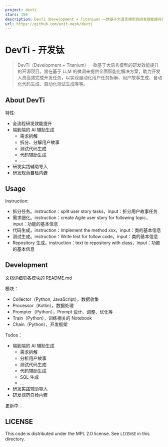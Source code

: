 ```yaml
---
project: devti
stars: 150
description: DevTi（Development + Titanium）一款基于大语言模型的研发效能提升的开源项目。旨在基于 LLM 的微调来提供全面智能化解决方案，助力开发人员高效完成开发任务，以实现自动化用户任务拆解、用户故事生成、自动化代码生成、自动化测试生成等等。
url: https://github.com/unit-mesh/devti
---
```


DevTi - 开发钛
===========

> DevTi（Development + Titanium）一款基于大语言模型的研发效能提升的开源项目。旨在基于 LLM 的微调来提供全面智能化解决方案，助力开发人员高效完成开发任务，以实现自动化用户任务拆解、用户故事生成、自动化代码生成、自动化测试生成等等。

About DevTi
-----------

特性:

-   全流程研发效能提升
-   端到端的 AI 辅助生成
    -   需求拆解
    -   拆分、分解用户故事
    -   测试代码生成
    -   代码辅助生成
    -   ……
-   研发实践辅助导入
-   研发规范自检内嵌

Usage
-----

Instruction:

-   拆分任务。instruction：split user story tasks，input：折分用户故事任务
-   需求细化。instruction：create Agile user story for following topic，input：功能的基本信息
-   代码生成。instruction：Implement the method xxx，input：类的基本信息
-   测试生成。instruction：Write test for follow code，input：类的基本信息
-   Repository 生成。instruction：text to repository with class，input：功能的基本信息

Development
-----------

文档详细见各模块的 README.md

模块：

-   Collector（Python, JavaScript），数据收集
-   Processor（Kotlin），数据处理
-   Prompter（Python），Prompt 设计、调整、优化等
-   Train（Python），训练相关的 Notebook
-   Chain（Python），开发框架

Todos：

-   端到端的 AI 辅助生成
    -   需求拆解
    -   分析用户故事
    -   测试代码生成
    -   代码辅助生成
    -   SQL 生成
    -   ...
-   研发实践辅助导入
-   研发规范自检内嵌

更新中...

LICENSE
-------

This code is distributed under the MPL 2.0 license. See `LICENSE` in this directory.
